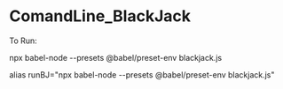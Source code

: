 # ComandLine_BlackJack

To Run:

npx babel-node --presets @babel/preset-env blackjack.js


alias runBJ="npx babel-node --presets @babel/preset-env blackjack.js"
